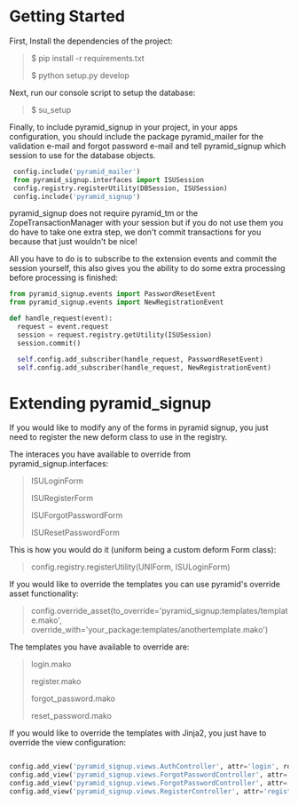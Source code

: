 Getting Started
=====================
First, Install the dependencies of the project:

>  $ pip install -r requirements.txt
>
>  $ python setup.py develop

Next, run our console script to setup the database:

> $ su_setup <your app config.ini>

Finally, to include pyramid_signup in your project, in your apps configuration,
you should include the package pyramid_mailer for the validation e-mail and forgot
password e-mail and tell pyramid_signup which session to use for the database objects.

``` python
 config.include('pyramid_mailer')
 from pyramid_signup.interfaces import ISUSession
 config.registry.registerUtility(DBSession, ISUSession)
 config.include('pyramid_signup')
 ```

pyramid_signup does not require pyramid_tm or the ZopeTransactionManager with your
session but if you do not use them you do have to take one extra step, we don't commit
transactions for you because that just wouldn't be nice!

All you have to do is to subscribe to the extension events and commit the session yourself,
this also gives you the ability to do some extra processing before processing is finished:

``` python
from pyramid_signup.events import PasswordResetEvent
from pyramid_signup.events import NewRegistrationEvent

def handle_request(event):
  request = event.request
  session = request.registry.getUtility(ISUSession)
  session.commit()

  self.config.add_subscriber(handle_request, PasswordResetEvent)
  self.config.add_subscriber(handle_request, NewRegistrationEvent)
```



Extending pyramid_signup
=============================
If you would like to modify any of the forms in pyramid signup, you just need
to register the new deform class to use in the registry.

The interaces you have available to override from pyramid_signup.interfaces:

>  ISULoginForm
>
>  ISURegisterForm
>
>  ISUForgotPasswordForm
>
>  ISUResetPasswordForm
>

This is how you would do it (uniform being a custom deform Form class):

>  config.registry.registerUtility(UNIForm, ISULoginForm)
>

If you would like to override the templates you can use pyramid's override asset 
functionality:

>    config.override_asset(to_override='pyramid_signup:templates/template.mako', override_with='your_package:templates/anothertemplate.mako')

The templates you have available to override are:
>  login.mako
>
>  register.mako
>
>  forgot_password.mako
>
>  reset_password.mako
>

If you would like to override the templates with Jinja2, you just have to override
the view configuration:

``` python

config.add_view('pyramid_signup.views.AuthController', attr='login', route_name='login', renderer='yourapp:templates/login.jinja2')
config.add_view('pyramid_signup.views.ForgotPasswordController', attr='forgot_password', route_name='forgot_password', renderer='yourapp:templates/forgot_password.jinja2')
config.add_view('pyramid_signup.views.ForgotPasswordController', attr='reset_password', route_name='reset_password', renderer='yourapp:templates/reset_password.jinja2')
config.add_view('pyramid_signup.views.RegisterController', attr='register', route_name='register', renderer='yourapp:templates/register.jinja2')

```

